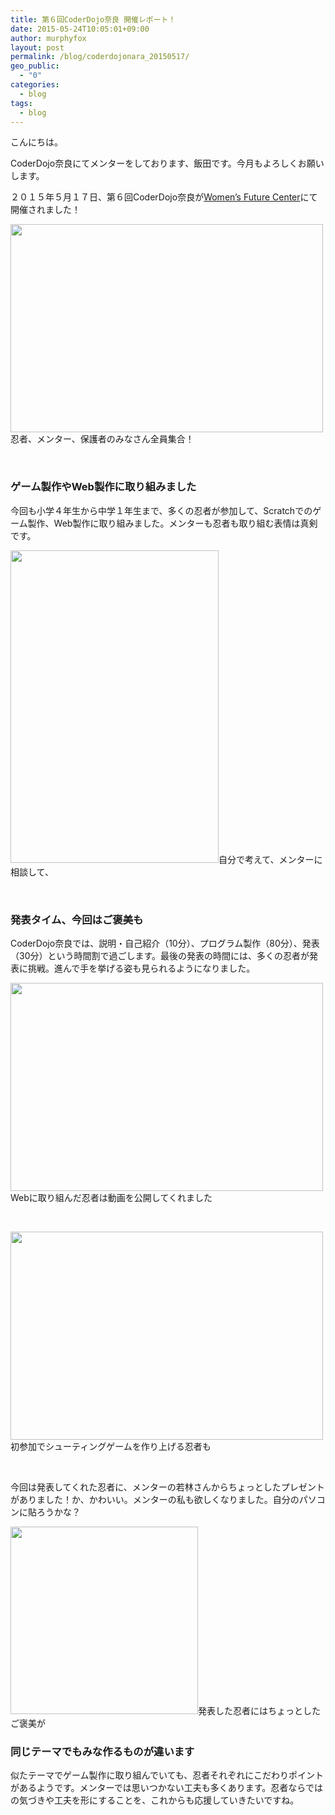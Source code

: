 ```yaml
---
title: 第６回CoderDojo奈良 開催レポート！
date: 2015-05-24T10:05:01+09:00
author: murphyfox
layout: post
permalink: /blog/coderdojonara_20150517/
geo_public:
  - "0"
categories:
  - blog
tags:
  - blog
---
```

こんにちは。
  
CoderDojo奈良にてメンターをしております、飯田です。今月もよろしくお願いします。

２０１５年５月１７日、第６回CoderDojo奈良が[Women’s Future Center](http://wfc-wa.com/)にて開催されました！

<img src="/assets/images/2015/05/016-p5175309.jpg" alt="" width="500" height="333" />忍者、メンター、保護者のみなさん全員集合！ 

&nbsp;

<h3>
  ゲーム製作やWeb製作に取り組みました
</h3>

今回も小学４年生から中学１年生まで、多くの忍者が参加して、Scratchでのゲーム製作、Web製作に取り組みました。メンターも忍者も取り組む表情は真剣です。

<img src="/assets/images/2015/05/005-p5175270.jpg" alt="" width="333" height="500" />自分で考えて、メンターに相談して、 

&nbsp;

<h3>
  発表タイム、今回はご褒美も
</h3>

CoderDojo奈良では、説明・自己紹介（10分）、プログラム製作（80分）、発表（30分）という時間割で過ごします。最後の発表の時間には、多くの忍者が発表に挑戦。進んで手を挙げる姿も見られるようになりました。

<img src="/assets/images/2015/05/009-p5175277.jpg" alt="" width="500" height="333" />Webに取り組んだ忍者は動画を公開してくれました 

&nbsp;

<img src="/assets/images/2015/05/012-p5175290.jpg" alt="" width="500" height="333" />初参加でシューティングゲームを作り上げる忍者も 

&nbsp;

今回は発表してくれた忍者に、メンターの若林さんからちょっとしたプレゼントがありました！か、かわいい。メンターの私も欲しくなりました。自分のパソコンに貼ろうかな？

<img src="/assets/images/2015/05/20150517_dojo.jpg" alt="" width="300" height="300" />発表した忍者にはちょっとしたご褒美が 

<h3>
  同じテーマでもみな作るものが違います
</h3>

似たテーマでゲーム製作に取り組んでいても、忍者それぞれにこだわりポイントがあるようです。メンターでは思いつかない工夫も多くあります。忍者ならではの気づきや工夫を形にすることを、これからも応援していきたいですね。